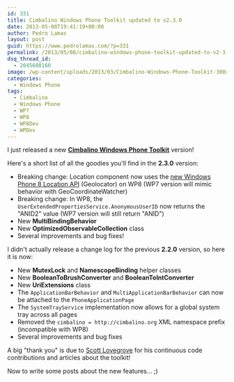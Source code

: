 ```yaml
---
id: 331
title: Cimbalino Windows Phone Toolkit updated to v2.3.0
date: 2013-05-08T19:41:19+00:00
author: Pedro Lamas
layout: post
guid: https://www.pedrolamas.com/?p=331
permalink: /2013/05/08/cimbalino-windows-phone-toolkit-updated-to-v2-3-0/
dsq_thread_id:
  - 2045608160
image: /wp-content/uploads/2013/03/Cimbalino-Windows-Phone-Toolkit-300x270.png
categories:
  - Windows Phone
tags:
  - Cimbalino
  - Windows Phone
  - WP7
  - WP8
  - WP8Dev
  - WPDev
---
```

I just released a new [**Cimbalino Windows Phone Toolkit**](http://cimbalino.org) version!

Here's a short list of all the goodies you'll find in the **2.3.0** version:

* Breaking change: Location component now uses the [new Windows Phone 8 Location API](http://msdn.microsoft.com/en-us/library/windowsphone/develop/ff431800%28v=vs.105%29.aspx) (Geolocator) on WP8 (WP7 version will mimic behavior with GeoCoordinateWatcher)
* Breaking change: In WP8, the `UserExtendedPropertiesService.AnonymousUserID` now returns the "ANID2" value (WP7 version will still return "ANID")
* New **MultiBindingBehavior**
* New **OptimizedObservableCollection** class
* Several improvements and bug fixes!

I didn't actually release a change log for the previous **2.2.0** version, so here it is now:

* New **MutexLock** and **NamescopeBinding** helper classes
* New **BooleanToBrushConverter** and **BooleanToIntConverter**
* New **UriExtensions** class
* The `ApplicationBarBehavior` and `MultiApplicationBarBehavior` can now be attached to the `PhoneApplicationPage`
* The `SystemTrayService` implementation now allows for a global system tray across all pages
* Removed the `cimbalino = http://cimbalino.org` XML namespace prefix (incompatible with WP8)
* Several improvements and bug fixes

A big "thank you" is due to [Scott Lovegrove](http://metronuggets.com/) for his continuous code contributions and articles about the toolkit!

Now to write some posts about the new features... ;)